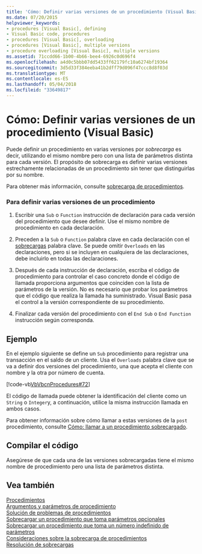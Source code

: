 ```yaml
---
title: 'Cómo: Definir varias versiones de un procedimiento (Visual Basic)'
ms.date: 07/20/2015
helpviewer_keywords:
- procedures [Visual Basic], defining
- Visual Basic code, procedures
- procedures [Visual Basic], overloading
- procedures [Visual Basic], multiple versions
- procedure overloading [Visual Basic], multiple versions
ms.assetid: 71ccdd66-1b00-4b66-bee4-6926c0d696f4
ms.openlocfilehash: a4d0c5bbb07dd5433ff62179fc10a6274bf19364
ms.sourcegitcommit: 3d5d33f384eeba41b2dff79d096f47ccc8d8f03d
ms.translationtype: MT
ms.contentlocale: es-ES
ms.lasthandoff: 05/04/2018
ms.locfileid: "33649817"
---
```

# <a name="how-to-define-multiple-versions-of-a-procedure-visual-basic"></a>Cómo: Definir varias versiones de un procedimiento (Visual Basic)
Puede definir un procedimiento en varias versiones por *sobrecarga* es decir, utilizando el mismo nombre pero con una lista de parámetros distinta para cada versión. El propósito de sobrecarga es definir varias versiones estrechamente relacionadas de un procedimiento sin tener que distinguirlas por su nombre.  
  
 Para obtener más información, consulte [sobrecarga de procedimientos](./procedure-overloading.md).  
  
### <a name="to-define-multiple-versions-of-a-procedure"></a>Para definir varias versiones de un procedimiento  
  
1.  Escribir una `Sub` o `Function` instrucción de declaración para cada versión del procedimiento que desee definir. Use el mismo nombre de procedimiento en cada declaración.  
  
2.  Preceden a la `Sub` o `Function` palabra clave en cada declaración con el [sobrecargas](../../../../visual-basic/language-reference/modifiers/overloads.md) palabra clave. Se puede omitir `Overloads` en las declaraciones, pero si se incluyen en cualquiera de las declaraciones, debe incluirlo en todas las declaraciones.  
  
3.  Después de cada instrucción de declaración, escriba el código de procedimiento para controlar el caso concreto donde el código de llamada proporciona argumentos que coinciden con la lista de parámetros de la versión. No es necesario que probar los parámetros que el código que realiza la llamada ha suministrado. Visual Basic pasa el control a la versión correspondiente de su procedimiento.  
  
4.  Finalizar cada versión del procedimiento con el `End Sub` o `End Function` instrucción según corresponda.  
  
## <a name="example"></a>Ejemplo  
 En el ejemplo siguiente se define un `Sub` procedimiento para registrar una transacción en el saldo de un cliente. Usa el `Overloads` palabra clave que se va a definir dos versiones del procedimiento, una que acepta el cliente con nombre y la otra por número de cuenta.  
  
 [!code-vb[VbVbcnProcedures#72](./codesnippet/VisualBasic/how-to-define-multiple-versions-of-a-procedure_1.vb)]  
  
 El código de llamada puede obtener la identificación del cliente como un `String` o `Integer`y, a continuación, utilice la misma instrucción llamada en ambos casos.  
  
 Para obtener información sobre cómo llamar a estas versiones de la `post` procedimiento, consulte [Cómo: llamar a un procedimiento sobrecargado](./how-to-call-an-overloaded-procedure.md).  
  
## <a name="compiling-the-code"></a>Compilar el código  
 Asegúrese de que cada una de las versiones sobrecargadas tiene el mismo nombre de procedimiento pero una lista de parámetros distinta.  
  
## <a name="see-also"></a>Vea también  
 [Procedimientos](./index.md)  
 [Argumentos y parámetros de procedimiento](./procedure-parameters-and-arguments.md)  
 [Solución de problemas de procedimientos](./troubleshooting-procedures.md)  
 [Sobrecargar un procedimiento que toma parámetros opcionales](./how-to-overload-a-procedure-that-takes-optional-parameters.md)  
 [Sobrecargar un procedimiento que toma un número indefinido de parámetros](./how-to-overload-a-procedure-that-takes-an-indefinite-number-of-parameters.md)  
 [Consideraciones sobre la sobrecarga de procedimientos](./considerations-in-overloading-procedures.md)  
 [Resolución de sobrecargas](./overload-resolution.md)
